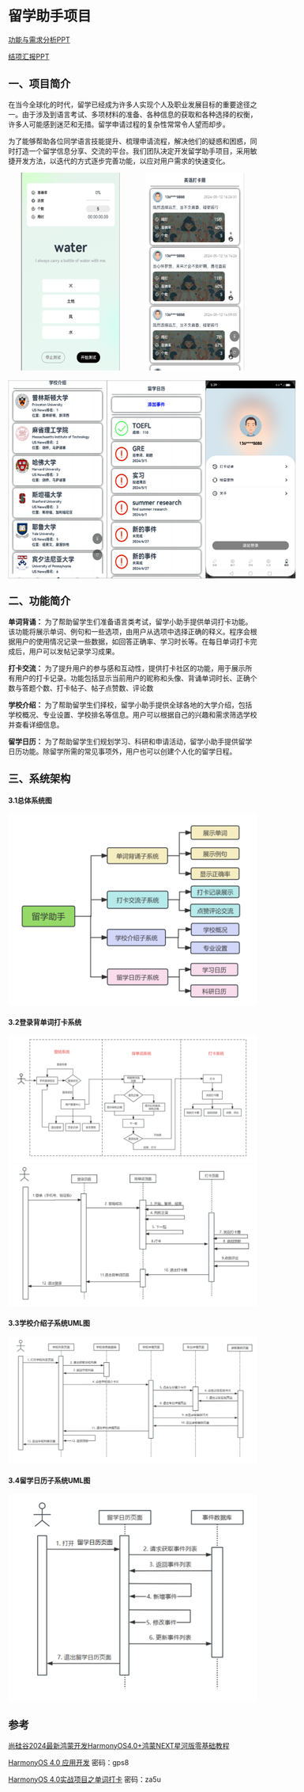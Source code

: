 
# 留学助手项目
[功能与需求分析PPT](report/功能与需求分析0429.pdf)

[结项汇报PPT](report/结项0513.pdf)

## 一、项目简介
在当今全球化的时代，留学已经成为许多人实现个人及职业发展目标的重要途径之一。由于涉及到语言考试、多项材料的准备、各种信息的获取和各种选择的权衡，许多人可能感到迷茫和无措。留学申请过程的复杂性常常令人望而却步。

为了能够帮助各位同学语言技能提升、梳理申请流程，解决他们的疑惑和困惑，同时打造一个留学信息分享、交流的平台。我们团队决定开发留学助手项目，采用敏捷开发方法，以迭代的方式逐步完善功能，以应对用户需求的快速变化。


<!-- 第一行图片 -->
<div style="display: flex; justify-content: space-around;">
    <img src="img/pic1.png" width="200" height="400">
    <img src="img/pic7.png" width="200" height="400">
</div>

<!-- 添加一个空行 -->
<div style="height: 20px;"></div> <!-- 可调整间距 -->

<!-- 第二行图片 -->
<div style="display: flex; justify-content: space-around;">
    <img src="img/pic8(1).png" width="200" height="400">
    <img src="img/pic9(1).png" width="200" height="400">
    <img src="img/pic10.png" width="200" height="400">
</div>


## 二、功能简介

**单词背诵：** 为了帮助留学生们准备语言类考试，留学小助手提供单词打卡功能。该功能将展示单词、例句和一些选项，由用户从选项中选择正确的释义。程序会根据用户的使用情况记录一些数据，如回答正确率、学习时长等。在每日单词打卡完成后，用户可以发帖记录学习成果。

**打卡交流：** 为了提升用户的参与感和互动性，提供打卡社区的功能，用于展示所有用户的打卡记录。功能包括显示当前用户的昵称和头像、背诵单词时长、正确个数与答题个数、打卡帖子、帖子点赞数、评论数

**学校介绍：** 为了帮助留学生们择校，留学小助手提供全球各地的大学介绍，包括学校概况、专业设置、学校排名等信息。用户可以根据自己的兴趣和需求筛选学校并查看详细信息。

**留学日历：** 为了帮助留学生们规划学习、科研和申请活动，留学小助手提供留学日历功能。除留学所需的常见事项外，用户也可以创建个人化的留学日程。

## 三、系统架构
#### 3.1总体系统图
![img_9.png](img/img_9.png)

#### 3.2登录背单词打卡系统
![img_9.png](img/img_11.png)
![img_9.png](img/img_12.png)

#### 3.3学校介绍子系统UML图
![img_9.png](img/img_13.png)

#### 3.4留学日历子系统UML图
![img_9.png](img/img_14.png)


## 参考
[尚硅谷2024最新鸿蒙开发HarmonyOS4.0+鸿蒙NEXT星河版零基础教程](https://www.bilibili.com/video/BV1Ti4y1s79B/?p=72&spm_id_from=333.880.my_history.page.click)

[HarmonyOS 4.0 应用开发](https://www.yuque.com/danny-sroga/gaguqh/qg2n2d5o04iu1gsm?singleDoc#vCJBv  ) 
密码：gps8

[HarmonyOS 4.0实战项目之单词打卡](https://www.yuque.com/danny-sroga/gaguqh/eocenh0ig73g9ymq?singleDoc#O56iD) 
密码：za5u
